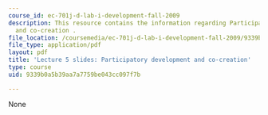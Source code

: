 ```yaml
---
course_id: ec-701j-d-lab-i-development-fall-2009
description: This resource contains the information regarding Participatory development
  and co-creation .
file_location: /coursemedia/ec-701j-d-lab-i-development-fall-2009/9339b0a5b39aa7a7759be043cc097f7b_MITEC_701JF09_lec05.pdf
file_type: application/pdf
layout: pdf
title: 'Lecture 5 slides: Participatory development and co-creation'
type: course
uid: 9339b0a5b39aa7a7759be043cc097f7b

---
```

None